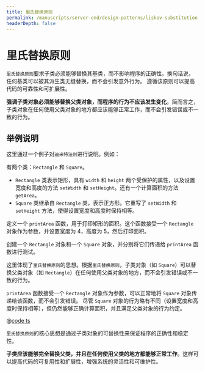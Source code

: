 ```yaml
---
title: 里氏替换原则
permalink: /manuscripts/server-end/design-patterns/liskov-substitution-principle.html
headerDepth: false
---
```


# 里氏替换原则

`里氏替换原则`要求子类必须能够替换其基类，而不影响程序的正确性。换句话说，任何基类可以被其派生类无缝替换，而不会引发意外行为。
遵循该原则可以提高代码的可靠性和可扩展性。

**强调子类对象必须能够替换父类对象，而程序的行为不应该发生变化**。简而言之，子类对象在任何使用父类对象的地方都应该能够正常工作，而不会引发错误或不一致的行为。

## 举例说明

这里通过一个例子对`迪米特法则`进行说明。例如：

有两个类：`Rectangle` 和 `Square`。

- `Rectangle` 类表示矩形，具有 `width` 和 `height` 两个受保护的属性，以及设置宽度和高度的方法 `setWidth` 和 `setHeight`。还有一个计算面积的方法 `getArea`。
- `Square` 类继承自 `Rectangle` 类，表示正方形。它重写了 `setWidth` 和 `setHeight` 方法，使得设置宽度和高度时保持相等。

定义一个 `printArea` 函数，用于打印矩形的面积。这个函数接受一个 `Rectangle` 对象作为参数，并设置宽度为 4，高度为 5，然后打印面积。

创建一个 `Rectangle` 对象和一个 `Square` 对象，并分别将它们传递给 `printArea` 函数进行测试。

这里体现了`里氏替换原则`的思想。根据`里氏替换原则`，子类对象（如 `Square`）可以替换父类对象（如 `Rectangle`）在任何使用父类对象的地方，而不会引发错误或不一致的行为。

`printArea` 函数接受一个 `Rectangle` 对象作为参数，可以正常地将 `Square` 对象传递给该函数，而不会引发错误。
尽管 `Square` 对象的行为略有不同（设置宽度和高度时保持相等），但仍然能够正确计算面积，并且满足父类对象的行为约定。

@[code ts](@code/design-patterns/lsp-demo.ts)

`里氏替换原则`的核心思想是通过子类对象的可替换性来保证程序的正确性和稳定性。

**子类应该能够完全替换父类，并且在任何使用父类的地方都能够正常工作**。这样可以提高代码的可复用性和扩展性，增强系统的灵活性和可维护性。
